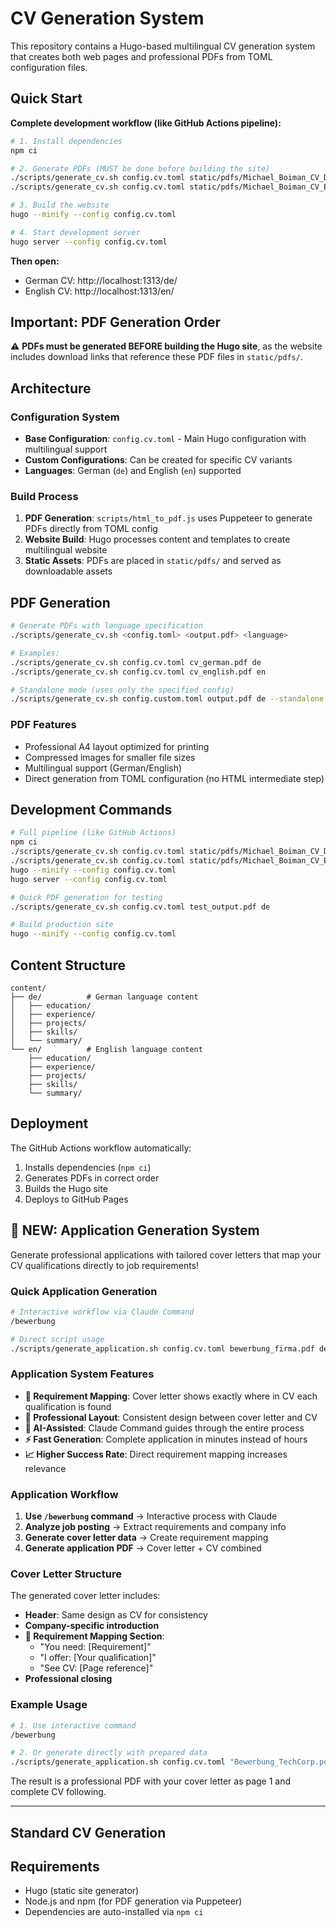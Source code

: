 # CV Generation System

This repository contains a Hugo-based multilingual CV generation system that creates both web pages and professional PDFs from TOML configuration files.

## Quick Start

**Complete development workflow (like GitHub Actions pipeline):**

```bash
# 1. Install dependencies
npm ci

# 2. Generate PDFs (MUST be done before building the site)
./scripts/generate_cv.sh config.cv.toml static/pdfs/Michael_Boiman_CV_DE.pdf de
./scripts/generate_cv.sh config.cv.toml static/pdfs/Michael_Boiman_CV_EN.pdf en

# 3. Build the website
hugo --minify --config config.cv.toml

# 4. Start development server
hugo server --config config.cv.toml
```

**Then open:**
- German CV: http://localhost:1313/de/
- English CV: http://localhost:1313/en/

## Important: PDF Generation Order

⚠️ **PDFs must be generated BEFORE building the Hugo site**, as the website includes download links that reference these PDF files in `static/pdfs/`.

## Architecture

### Configuration System
- **Base Configuration**: `config.cv.toml` - Main Hugo configuration with multilingual support
- **Custom Configurations**: Can be created for specific CV variants
- **Languages**: German (`de`) and English (`en`) supported

### Build Process
1. **PDF Generation**: `scripts/html_to_pdf.js` uses Puppeteer to generate PDFs directly from TOML config
2. **Website Build**: Hugo processes content and templates to create multilingual website
3. **Static Assets**: PDFs are placed in `static/pdfs/` and served as downloadable assets

## PDF Generation

```bash
# Generate PDFs with language specification
./scripts/generate_cv.sh <config.toml> <output.pdf> <language>

# Examples:
./scripts/generate_cv.sh config.cv.toml cv_german.pdf de
./scripts/generate_cv.sh config.cv.toml cv_english.pdf en

# Standalone mode (uses only the specified config)
./scripts/generate_cv.sh config.custom.toml output.pdf de --standalone
```

### PDF Features
- Professional A4 layout optimized for printing
- Compressed images for smaller file sizes
- Multilingual support (German/English)
- Direct generation from TOML configuration (no HTML intermediate step)

## Development Commands

```bash
# Full pipeline (like GitHub Actions)
npm ci
./scripts/generate_cv.sh config.cv.toml static/pdfs/Michael_Boiman_CV_DE.pdf de
./scripts/generate_cv.sh config.cv.toml static/pdfs/Michael_Boiman_CV_EN.pdf en
hugo --minify --config config.cv.toml
hugo server --config config.cv.toml

# Quick PDF generation for testing
./scripts/generate_cv.sh config.cv.toml test_output.pdf de

# Build production site
hugo --minify --config config.cv.toml
```

## Content Structure

```
content/
├── de/          # German language content
│   ├── education/
│   ├── experience/
│   ├── projects/
│   ├── skills/
│   └── summary/
└── en/          # English language content
    ├── education/
    ├── experience/
    ├── projects/
    ├── skills/
    └── summary/
```

## Deployment

The GitHub Actions workflow automatically:
1. Installs dependencies (`npm ci`)
2. Generates PDFs in correct order
3. Builds the Hugo site
4. Deploys to GitHub Pages

## 🚀 NEW: Application Generation System

Generate professional applications with tailored cover letters that map your CV qualifications directly to job requirements!

### Quick Application Generation

```bash
# Interactive workflow via Claude Command
/bewerbung

# Direct script usage
./scripts/generate_application.sh config.cv.toml bewerbung_firma.pdf de cover_letter_data.json
```

### Application System Features

- **🎯 Requirement Mapping**: Cover letter shows exactly where in CV each qualification is found
- **📄 Professional Layout**: Consistent design between cover letter and CV  
- **🤖 AI-Assisted**: Claude Command guides through the entire process
- **⚡ Fast Generation**: Complete application in minutes instead of hours
- **📈 Higher Success Rate**: Direct requirement mapping increases relevance

### Application Workflow

1. **Use `/bewerbung` command** → Interactive process with Claude
2. **Analyze job posting** → Extract requirements and company info
3. **Generate cover letter data** → Create requirement mapping
4. **Generate application PDF** → Cover letter + CV combined

### Cover Letter Structure

The generated cover letter includes:
- **Header**: Same design as CV for consistency
- **Company-specific introduction**
- **🎯 Requirement Mapping Section**: 
  - "You need: [Requirement]"
  - "I offer: [Your qualification]" 
  - "See CV: [Page reference]"
- **Professional closing**

### Example Usage

```bash
# 1. Use interactive command
/bewerbung

# 2. Or generate directly with prepared data
./scripts/generate_application.sh config.cv.toml "Bewerbung_TechCorp.pdf" de cover_letter_data.json
```

The result is a professional PDF with your cover letter as page 1 and complete CV following.

---

## Standard CV Generation

## Requirements

- Hugo (static site generator)
- Node.js and npm (for PDF generation via Puppeteer)
- Dependencies are auto-installed via `npm ci`
